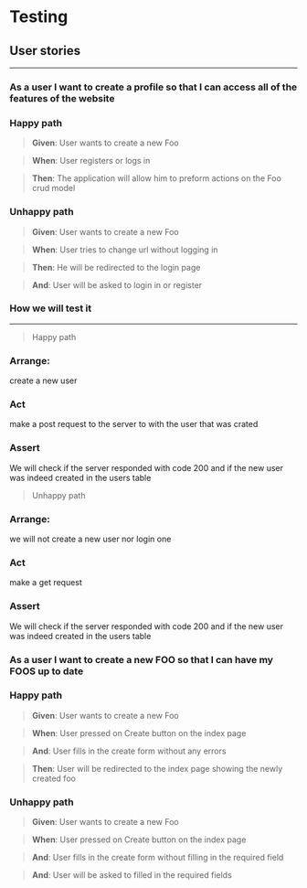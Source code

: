 # Testing

## User stories

---

### As a user I want to create a profile so that I can access all of the features of the website
### Happy path

> **Given**: User wants to create a new Foo

> **When**: User registers or logs in

> **Then**: The application will allow him to preform actions on the Foo crud model

### Unhappy path

> **Given**: User wants to create a new Foo

> **When**: User tries to change url without logging in

> **Then**: He will be redirected to the login page

> **And**: User will be asked to login in or register

### How we will test it

---

> Happy path

### Arrange: 
create a new user 

### Act
make a post request to the server to with the user that was crated

### Assert
We will check if the server responded with code 200 and if the new user was indeed created in the users table

> Unhappy path
### Arrange:
we will not create a new user nor login one

### Act
make a get request 

### Assert
We will check if the server responded with code 200 and if the new user was indeed created in the users table


### As a user I want to create a new FOO so that I can have my FOOS up to date
### Happy path

> **Given**: User wants to create a new Foo

> **When**: User pressed on Create button on the index page 

> **And**: User fills in the create form without any errors 

> **Then**: User will be redirected to the index page showing the newly created foo

### Unhappy path

> **Given**: User wants to create a new Foo

> **When**: User pressed on Create button on the index page

> **And**: User fills in the create form without filling in the required field

> **And**: User will be asked to filled in the required fields

